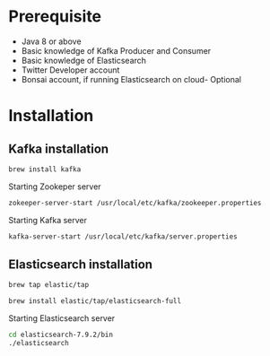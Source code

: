 # Prerequisite

* Java 8 or above
* Basic knowledge of Kafka Producer and Consumer
* Basic knowledge of Elasticsearch
* Twitter Developer account
* Bonsai account, if running Elasticsearch on cloud- Optional

# Installation

## Kafka installation

```bash
brew install kafka
```
Starting Zookeper server
```bash
zokeeper-server-start /usr/local/etc/kafka/zookeeper.properties
```
Starting Kafka server
```bash
kafka-server-start /usr/local/etc/kafka/server.properties
```

## Elasticsearch installation
```bash
brew tap elastic/tap
```
```bash
brew install elastic/tap/elasticsearch-full
```
Starting Elasticsearch server
```bash
cd elasticsearch-7.9.2/bin
./elasticsearch
```

